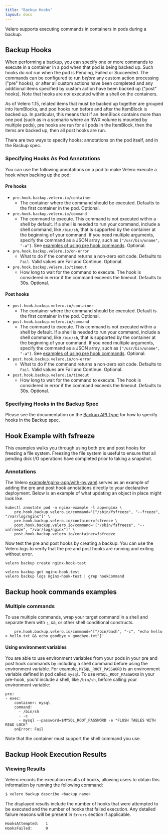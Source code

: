 ```yaml
---
title: "Backup Hooks"
layout: docs
---
```


Velero supports executing commands in containers in pods during a backup.

## Backup Hooks

When performing a backup, you can specify one or more commands to execute in a container in a pod
when that pod is being backed up.
Such hooks do _not_ run when the pod is Pending, Failed or Succeeded.
The commands can be configured to run *before* any custom action
processing ("pre" hooks), or after all custom actions have been completed and any additional items
specified by custom action have been backed up ("post" hooks). Note that hooks are _not_ executed within a shell
on the containers.

As of Velero 1.15, related items that must be backed up together are grouped into ItemBlocks, and pod hooks run before and after the ItemBlock is backed up.
In particular, this means that if an ItemBlock contains more than one pod (such as in a scenario where an RWX volume is mounted by multiple pods), pre hooks are run for all pods in the ItemBlock, then the items are backed up, then all post hooks are run.

There are two ways to specify hooks: annotations on the pod itself, and in the Backup spec.

### Specifying Hooks As Pod Annotations

You can use the following annotations on a pod to make Velero execute a hook when backing up the pod:

#### Pre hooks

* `pre.hook.backup.velero.io/container`
  * The container where the command should be executed. Defaults to the first container in the pod. Optional.
* `pre.hook.backup.velero.io/command`
  * The command to execute. This command is not executed within a shell by default. If a shell is needed to run your command, include a shell command, like `/bin/sh`, that is supported by the container at the beginning of your command. If you need multiple arguments, specify the command as a JSON array, such as `["/usr/bin/uname", "-a"]`. See [examples of using pre hook commands](#backup-hook-commands-examples). Optional.
* `pre.hook.backup.velero.io/on-error`
  * What to do if the command returns a non-zero exit code.  Defaults to `Fail`. Valid values are Fail and Continue. Optional.
* `pre.hook.backup.velero.io/timeout`
  * How long to wait for the command to execute. The hook is considered in error if the command exceeds the timeout. Defaults to 30s. Optional.


#### Post hooks

* `post.hook.backup.velero.io/container`
  * The container where the command should be executed. Default is the first container in the pod. Optional.
* `post.hook.backup.velero.io/command`
  * The command to execute. This command is not executed within a shell by default. If a shell is needed to run your command, include a shell command, like `/bin/sh`, that is supported by the container at the beginning of your command. If you need multiple arguments, specify the command as a JSON array, such as `["/usr/bin/uname", "-a"]`. See [examples of using pre hook commands](#backup-hook-commands-examples). Optional.
* `post.hook.backup.velero.io/on-error`
  * What to do if the command returns a non-zero exit code.  Defaults to `Fail`. Valid values are Fail and Continue. Optional.
* `post.hook.backup.velero.io/timeout`
  * How long to wait for the command to execute. The hook is considered in error if the command exceeds the timeout. Defaults to 30s. Optional.

### Specifying Hooks in the Backup Spec

Please see the documentation on the [Backup API Type][1] for how to specify hooks in the Backup
spec.

## Hook Example with fsfreeze

This examples walks you through using both pre and post hooks for freezing a file system. Freezing the
file system is useful to ensure that all pending disk I/O operations have completed prior to taking a snapshot.

### Annotations

The Velero [example/nginx-app/with-pv.yaml][2] serves as an example of adding the pre and post hook annotations directly
to your declarative deployment. Below is an example of what updating an object in place might look like.

```shell
kubectl annotate pod -n nginx-example -l app=nginx \
    pre.hook.backup.velero.io/command='["/sbin/fsfreeze", "--freeze", "/var/log/nginx"]' \
    pre.hook.backup.velero.io/container=fsfreeze \
    post.hook.backup.velero.io/command='["/sbin/fsfreeze", "--unfreeze", "/var/log/nginx"]' \
    post.hook.backup.velero.io/container=fsfreeze
```

Now test the pre and post hooks by creating a backup. You can use the Velero logs to verify that the pre and post
hooks are running and exiting without error.

```shell
velero backup create nginx-hook-test

velero backup get nginx-hook-test
velero backup logs nginx-hook-test | grep hookCommand
```

## Backup hook commands examples

### Multiple commands

To use multiple commands, wrap your target command in a shell and separate them with `;`, `&&`, or other shell conditional constructs.

```shell
    pre.hook.backup.velero.io/command='["/bin/bash", "-c", "echo hello > hello.txt && echo goodbye > goodbye.txt"]'
```

#### Using environment variables

You are able to use environment variables from your pods in your pre and post hook commands by including a shell command before using the environment variable. For example, `MYSQL_ROOT_PASSWORD` is an environment variable defined in pod called `mysql`. To use `MYSQL_ROOT_PASSWORD` in your pre-hook, you'd include a shell, like `/bin/sh`, before calling your environment variable:

```
pre:
- exec:
    container: mysql
    command:
      - /bin/sh
      - -c
      - mysql --password=$MYSQL_ROOT_PASSWORD -e "FLUSH TABLES WITH READ LOCK"
    onError: Fail
```

Note that the container must support the shell command you use. 

## Backup Hook Execution Results
### Viewing Results

Velero records the execution results of hooks, allowing users to obtain this information by running the following command:

```bash
$ velero backup describe <backup name>
```

The displayed results include the number of hooks that were attempted to be executed and the number of hooks that failed execution. Any detailed failure reasons will be present in `Errors` section if applicable. 

```bash
HooksAttempted:   1
HooksFailed:      0
```


[1]: api-types/backup.md
[2]: https://github.com/vmware-tanzu/velero/blob/main/examples/nginx-app/with-pv.yaml
